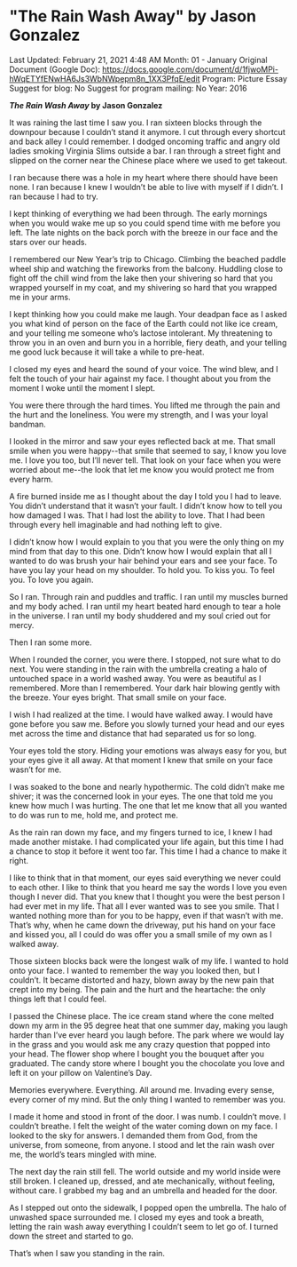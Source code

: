 # "The Rain Wash Away" by Jason Gonzalez

Last Updated: February 21, 2021 4:48 AM
Month: 01 - January
Original Document (Google Doc): https://docs.google.com/document/d/1fjwoMPi-hWqETYfENwHA6Js3WbNWpepm8n_1XX3PfqE/edit
Program: Picture Essay
Suggest for blog: No
Suggest for program mailing: No
Year: 2016

***The Rain Wash Away* by Jason Gonzalez**

It was raining the last time I saw you. I ran sixteen blocks through the downpour because I couldn’t stand it anymore. I cut through every shortcut and back alley I could remember. I dodged oncoming traffic and angry old ladies smoking Virginia Slims outside a bar. I ran through a street fight and slipped on the corner near the Chinese place where we used to get takeout.

I ran because there was a hole in my heart where there should have been none. I ran because I knew I wouldn’t be able to live with myself if I didn’t. I ran because I had to try.

I kept thinking of everything we had been through. The early mornings when you would wake me up so you could spend time with me before you left. The late nights on the back porch with the breeze in our face and the stars over our heads.

I remembered our New Year’s trip to Chicago. Climbing the beached paddle wheel ship and watching the fireworks from the balcony. Huddling close to fight off the chill wind from the lake then your shivering so hard that you wrapped yourself in my coat, and my shivering so hard that you wrapped me in your arms.

I kept thinking how you could make me laugh. Your deadpan face as I asked you what kind of person on the face of the Earth could not like ice cream, and your telling me someone who’s lactose intolerant. My threatening to throw you in an oven and burn you in a horrible, fiery death, and your telling me good luck because it will take a while to pre-heat.

I closed my eyes and heard the sound of your voice. The wind blew, and I felt the touch of your hair against my face. I thought about you from the moment I woke until the moment I slept.

You were there through the hard times. You lifted me through the pain and the hurt and the loneliness. You were my strength, and I was your loyal bandman.

I looked in the mirror and saw your eyes reflected back at me. That small smile when you were happy--that smile that seemed to say, I know you love me. I love you too, but I’ll never tell. That look on your face when you were worried about me--the look that let me know you would protect me from every harm.

A fire burned inside me as I thought about the day I told you I had to leave. You didn’t understand that it wasn’t your fault. I didn’t know how to tell you how damaged I was. That I had lost the ability to love. That I had been through every hell imaginable and had nothing left to give.

I didn’t know how I would explain to you that you were the only thing on my mind from that day to this one. Didn’t know how I would explain that all I wanted to do was brush your hair behind your ears and see your face. To have you lay your head on my shoulder. To hold you. To kiss you. To feel you. To love you again.

So I ran. Through rain and puddles and traffic. I ran until my muscles burned and my body ached. I ran until my heart beated hard enough to tear a hole in the universe. I ran until my body shuddered and my soul cried out for mercy.

Then I ran some more.

When I rounded the corner, you were there. I stopped, not sure what to do next. You were standing in the rain with the umbrella creating a halo of untouched space in a world washed away. You were as beautiful as I remembered. More than I remembered. Your dark hair blowing gently with the breeze. Your eyes bright. That small smile on your face.

I wish I had realized at the time. I would have walked away. I would have gone before you saw me. Before you slowly turned your head and our eyes met across the time and distance that had separated us for so long.

Your eyes told the story. Hiding your emotions was always easy for you, but your eyes give it all away. At that moment I knew that smile on your face wasn’t for me.

I was soaked to the bone and nearly hypothermic. The cold didn’t make me shiver; it was the concerned look in your eyes. The one that told me you knew how much I was hurting. The one that let me know that all you wanted to do was run to me, hold me, and protect me.

As the rain ran down my face, and my fingers turned to ice, I knew I had made another mistake. I had complicated your life again, but this time I had a chance to stop it before it went too far. This time I had a chance to make it right.

I like to think that in that moment, our eyes said everything we never could to each other. I like to think that you heard me say the words I love you even though I never did. That you knew that I thought you were the best person I had ever met in my life. That all I ever wanted was to see you smile. That I wanted nothing more than for you to be happy, even if that wasn’t with me. That’s why, when he came down the driveway, put his hand on your face and kissed you, all I could do was offer you a small smile of my own as I walked away.

Those sixteen blocks back were the longest walk of my life. I wanted to hold onto your face. I wanted to remember the way you looked then, but I couldn’t. It became distorted and hazy, blown away by the new pain that crept into my being. The pain and the hurt and the heartache: the only things left that I could feel.

I passed the Chinese place. The ice cream stand where the cone melted down my arm in the 95 degree heat that one summer day, making you laugh harder than I’ve ever heard you laugh before. The park where we would lay in the grass and you would ask me any crazy question that popped into your head. The flower shop where I bought you the bouquet after you graduated. The candy store where I bought you the chocolate you love and left it on your pillow on Valentine’s Day.

Memories everywhere. Everything. All around me. Invading every sense, every corner of my mind. But the only thing I wanted to remember was you.

I made it home and stood in front of the door. I was numb. I couldn’t move. I couldn’t breathe. I felt the weight of the water coming down on my face. I looked to the sky for answers. I demanded them from God, from the universe, from someone, from anyone. I stood and let the rain wash over me, the world’s tears mingled with mine.

The next day the rain still fell. The world outside and my world inside were still broken. I cleaned up, dressed, and ate mechanically, without feeling, without care. I grabbed my bag and an umbrella and headed for the door.

As I stepped out onto the sidewalk, I popped open the umbrella. The halo of unwashed space surrounded me. I closed my eyes and took a breath, letting the rain wash away everything I couldn’t seem to let go of. I turned down the street and started to go.

That’s when I saw you standing in the rain.